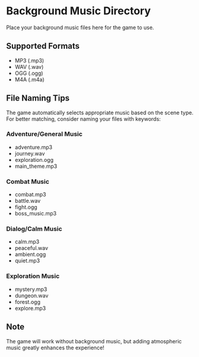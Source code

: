 # Background Music Directory

Place your background music files here for the game to use.

## Supported Formats
- MP3 (.mp3)
- WAV (.wav) 
- OGG (.ogg)
- M4A (.m4a)

## File Naming Tips

The game automatically selects appropriate music based on the scene type. For better matching, consider naming your files with keywords:

### Adventure/General Music
- adventure.mp3
- journey.wav
- exploration.ogg
- main_theme.mp3

### Combat Music  
- combat.mp3
- battle.wav
- fight.ogg
- boss_music.mp3

### Dialog/Calm Music
- calm.mp3
- peaceful.wav
- ambient.ogg
- quiet.mp3

### Exploration Music
- mystery.mp3
- dungeon.wav
- forest.ogg
- explore.mp3

## Note
The game will work without background music, but adding atmospheric music greatly enhances the experience!
